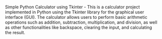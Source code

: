 Simple Python Calculator using Tkinter - 
This is a calculator project implemented in Python using the Tkinter library for the graphical user interface (GUI). The calculator allows users to perform basic arithmetic operations such as addition, subtraction, multiplication, and division, as well as other functionalities like backspace, clearing the input, and calculating the result.
